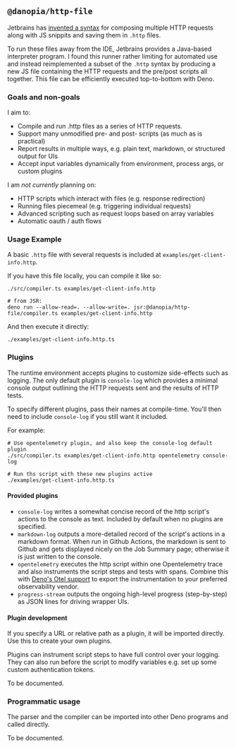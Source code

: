 ## `@danopia/http-file`

Jetbrains has [invented a syntax](https://www.jetbrains.com/help/idea/exploring-http-syntax.html)
for composing multiple HTTP requests along with JS snippits and saving them in `.http` files.

To run these files away from the IDE, Jetbrains provides a Java-based interpreter program.
I found this runner rather limiting for automated use and instead reimplemented
a subset of the `.http` syntax by producing a new JS file containing the HTTP requests and
the pre/post scripts all together. This file can be efficiently executed top-to-bottom with Deno.

### Goals and non-goals

I aim to:

* Compile and run .http files as a series of HTTP requests.
* Support many unmodified pre- and post- scripts (as much as is practical)
* Report results in multiple ways, e.g. plain text, markdown, or structured output for UIs
* Accept input variables dynamically from environment, process args, or custom plugins

I am *not currently* planning on:

* HTTP scripts which interact with files (e.g. response redirection)
* Running files piecemeal (e.g. triggering individual requests)
* Advanced scripting such as request loops based on array variables
* Automatic oauth / auth flows

### Usage Example

A basic `.http` file with several requests is included at `examples/get-client-info.http`.

If you have this file locally, you can compile it like so:

```shell
./src/compiler.ts examples/get-client-info.http

# from JSR:
deno run --allow-read=. --allow-write=. jsr:@danopia/http-file/compiler.ts examples/get-client-info.http
```

And then execute it directly:

```shell
./examples/get-client-info.http.ts
```

### Plugins

The runtime environment accepts plugins to customize side-effects such as logging.
The only default plugin is `console-log` which provides a minimal console output
outlining the HTTP requests sent and the results of HTTP tests.

To specify different plugins, pass their names at compile-time.
You'll then need to include `console-log` if you still want it included.

For example:

```shell
# Use opentelemetry plugin, and also keep the console-log default plugin
./src/compiler.ts examples/get-client-info.http opentelemetry console-log

# Run ths script with these new plugins active
./examples/get-client-info.http.ts
```

#### Provided plugins

* `console-log` writes a somewhat concise record of the http script's actions to the console as text. Included by default when no plugins are specified.
* `markdown-log` outputs a more-detailed record of the script's actions in a markdown format. When run in Github Actions, the markdown is sent to Github and gets displayed nicely on the Job Summary page; otherwise it is just written to the console.
* `opentelemetry` executes the http script within one Opentelemetry trace and also instruments the script steps and tests with spans. Combine this with [Deno's Otel support](https://docs.deno.com/runtime/fundamentals/open_telemetry/) to export the instrumentation to your preferred observability vendor.
* `progress-stream` outputs the ongoing high-level progress (step-by-step) as JSON lines for driving wrapper UIs.

#### Plugin development
If you specify a URL or relative path as a plugin, it will be imported directly.
Use this to create your own plugins.

Plugins can instrument script steps to have full control over your logging.
They can also run before the script to modify variables e.g. set up some custom authentication tokens.

To be documented.

### Programmatic usage
The parser and the compiler can be imported into other Deno programs and called directly.

To be documented.
